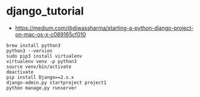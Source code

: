 # django_tutorial


* https://medium.com/@diwassharma/starting-a-python-django-project-on-mac-os-x-c089165cf010

```
brew install python3
python3 --version
sudo pip3 install virtualenv
virtualenv venv -p python3
source venv/bin/activate
deactivate
pip install Django==2.x.x
django-admin.py startproject project1
python manage.py runserver
```
